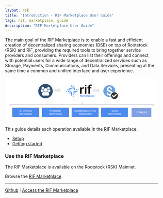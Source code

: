```yaml
---
layout: rsk
title: "Introduction - RIF Marketplace User Guide"
tags: rif, marketplace, guide
description: "RIF Marketplace User Guide"
---
```


The main goal of the RIF Marketplace is to enable a fast and efficient creation of decentralized sharing economies (DSE) on top of Rootstock (RSK) and RIF, providing the required tools to bring together service providers and consumers.  Providers can list their offerings and connect with potential users for a wide range of decentralized services such as Storage, Payments, Communications, and Data Services, presenting at the same time a common and unified interface and user experience.

![RIF Marketplace Services](/rif/marketplace/guide/images/rif-marketplace-services.png)

This guide details each operation available in the RIF Marketplace.

- [Setup](/rif/marketplace/guide/setup/)
- [Getting started](/rif/marketplace/guide/getting-started/)


### Use the RIF Marketplace

The RIF Marketplace is available on the Rootstock (RSK) Mainnet.

Browse the [RIF Marketplace](https://marketplace.rifos.org).

----

[Github](https://github.com/rsksmart?q=rif-marketplace) |
[Access the RIF Marketplace](https://marketplace.rifos.org)
